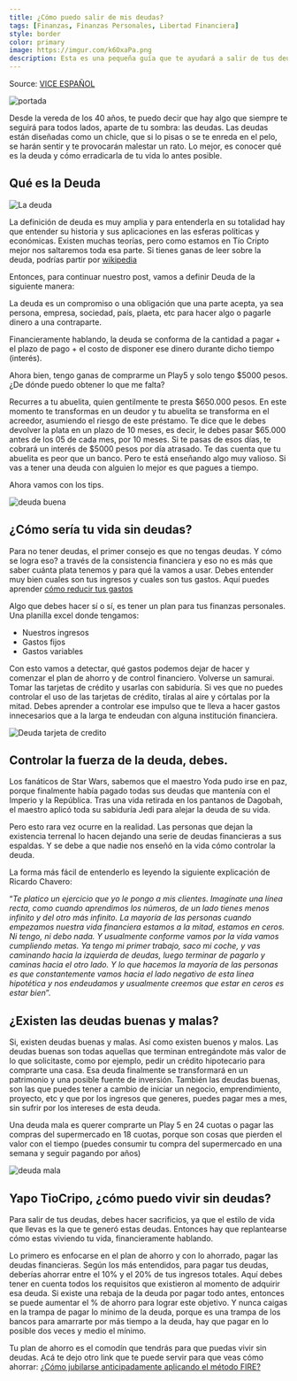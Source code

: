 ```yaml
---
title: ¿Cómo puedo salir de mis deudas?
tags: [Finanzas, Finanzas Personales, Libertad Financiera]
style: border
color: primary
image: https://imgur.com/k6OxaPa.png
description: Esta es una pequeña guía que te ayudará a salir de tus deudas
---
```


Source: [VICE ESPAÑOL](https://www.vice.com/es/article/g5p9mm/como-salir-de-deudas-de-una-vez-por-todas)

![portada](https://imgur.com/k6OxaPa.png)

Desde la vereda de los 40 años, te puedo decir que hay algo que siempre te seguirá para todos lados, aparte de tu sombra: las deudas. Las deudas están diseñadas como un chicle, que si lo pisas o se te enreda en el pelo, se harán sentir y te provocarán malestar un rato. Lo mejor, es conocer qué es la deuda y cómo erradicarla de tu vida lo antes posible.

## Qué es la Deuda

![La deuda](https://www.pqs.pe/sites/default/files/escritorio/tumblr_liwdjvf1wq1qaoq1c.gif)

La definición de deuda es muy amplia y para entenderla en su totalidad hay que entender su historia y sus aplicaciones en las esferas políticas y económicas. Existen muchas teorías, pero como estamos en Tío Cripto mejor nos saltaremos toda esa parte. Si tienes ganas de leer sobre la deuda, podrías partir por [wikipedia](https://es.wikipedia.org/wiki/Deuda)

Entonces, para continuar nuestro post, vamos a definir Deuda de la siguiente manera:

La deuda es un compromiso o una obligación que una parte acepta, ya sea persona, empresa, sociedad, país, plaeta, etc para hacer algo o pagarle dinero a una contraparte.

Financieramente hablando, la deuda se conforma de la cantidad a pagar + el plazo de pago + el costo de disponer ese dinero durante dicho tiempo (interés).

Ahora bien, tengo ganas de comprarme un Play5 y solo tengo $5000 pesos. ¿De dónde puedo obtener lo que me falta?

Recurres a tu abuelita, quien gentilmente te presta $650.000 pesos. En este momento te transformas en un deudor y tu abuelita se transforma en el acreedor, asumiendo el riesgo de este préstamo. Te dice que le debes devolver la plata en un plazo de 10 meses, es decir, le debes pasar $65.000 antes de los 05 de cada mes, por 10 meses. Si te pasas de esos días, te cobrará un interés de $5000 pesos por día atrasado. Te das cuenta que tu abuelita es peor que un banco. Pero te está enseñando algo muy valioso. Si vas a tener una deuda con alguien lo mejor es que pagues a tiempo.

Ahora vamos con los tips.

![deuda buena](https://media.giphy.com/media/3oFzlYXb7XaXUMH5ao/giphy.gif)

## ¿Cómo sería tu vida sin deudas?

Para no tener deudas, el primer consejo es que no tengas deudas. Y cómo se logra eso? a través de la consistencia financiera y eso no es más que saber cuánta plata tenemos y para qué la vamos a usar. Debes entender muy bien cuales son tus ingresos y cuales son tus gastos. Aquí puedes aprender [cómo reducir tus gastos](https://www.tiocripto.com/blog/consejos-para-reducir-gastos)

Algo que debes hacer sí o sí, es tener un plan para tus finanzas personales. Una planilla excel donde tengamos:

- Nuestros ingresos
- Gastos fijos
- Gastos variables

Con esto vamos a detectar, qué gastos podemos dejar de hacer y comenzar el plan de ahorro y de control financiero. Volverse un samurai. Tomar las tarjetas de crédito y usarlas con sabiduría. Si ves que no puedes controlar el uso de las tarjetas de crédito, tíralas al aire y córtalas por la mitad. Debes aprender a controlar ese impulso que te lleva a hacer gastos innecesarios que a la larga te endeudan con alguna institución financiera.

![Deuda tarjeta de credito](https://i.pinimg.com/originals/b5/52/7a/b5527a10fa0f7e3317cc1abc5aa3f14b.gif)

## Controlar la fuerza de la deuda, debes.

Los fanáticos de Star Wars, sabemos que el maestro Yoda pudo irse en paz, porque finalmente había pagado todas sus deudas que mantenía con el Imperio y la República. Tras una vida retirada en los pantanos de Dagobah, el maestro aplicó toda su sabiduría Jedi para alejar la deuda de su vida.

Pero esto rara vez ocurre en la realidad. Las personas que dejan la existencia terrenal lo hacen dejando una serie de deudas financieras a sus espaldas. Y se debe a que nadie nos enseñó en la vida cómo controlar la deuda.

La forma más fácil de entenderlo es leyendo la siguiente explicación de Ricardo Chavero:

“*Te platico un ejercicio que yo le pongo a mis clientes. Imagínate una línea recta, como cuando aprendimos los números, de un lado tienes  menos infinito y del otro más infinito. La mayoría de las personas cuando empezamos nuestra vida financiera estamos a la mitad, estamos en ceros. Ni tengo, ni debo nada. Y usualmente conforme vamos por la vida vamos cumpliendo metas. Ya tengo mi primer trabajo, saco mi coche, y vas caminando hacia la izquierda de deudas, luego terminar de pagarlo y caminas hacia el otro lado. Y lo que hacemos la mayoría de las personas es que constantemente vamos hacia el lado negativo de esta línea hipotética y nos endeudamos y usualmente creemos que estar en ceros es estar bien*”.


## ¿Existen las deudas buenas y malas?

Si, existen deudas buenas y malas. Así como existen buenos y malos. Las deudas buenas son todas aquellas que terminan entregándote más valor de lo que solicitaste, como por ejemplo, pedir un crédito hipotecario para comprarte una casa. Esa deuda finalmente se transformará en un patrimonio y una posible fuente de inversión. También las deudas buenas, son las que puedes tener a cambio de iniciar un negocio, emprendimiento, proyecto, etc y que por los ingresos que generes, puedes pagar mes a mes, sin sufrir por los intereses de esta deuda.

Una deuda mala es querer comprarte un Play 5 en 24 cuotas o pagar las compras del supermercado en 18 cuotas, porque son cosas que pierden el valor con el tiempo (puedes consumir tu compra del supermercado en una semana y seguir pagando por años)

![deuda mala](https://media1.tenor.com/images/c31584bef2e7cc354e2868a5fd52cc7a/tenor.gif?itemid=10429552)

## Yapo TioCripo, ¿cómo puedo vivir sin deudas?

Para salir de tus deudas, debes hacer sacrificios, ya que el estilo de vida que llevas es la que te generó estas deudas. Entonces hay que replantearse cómo estas viviendo tu vida, financieramente hablando.

Lo primero es enfocarse en el plan de ahorro y con lo ahorrado, pagar las deudas financieras. Según los más entendidos, para pagar tus deudas, deberías ahorrar entre el 10% y el 20% de tus ingresos totales. Aquí debes tener en cuenta todos los requisitos que existieron al momento de adquirir esa deuda. Si existe una rebaja de la deuda por pagar todo antes, entonces se puede aumentar el % de ahorro para lograr este objetivo. Y nunca caigas en la trampa de pagar lo mínimo de la deuda, porque es una trampa de los bancos para amarrarte por más tiempo a la deuda, hay que pagar en lo posible dos veces y medio el mínimo.

Tu plan de ahorro es el comodín que tendrás para que puedas vivir sin deudas. Acá te dejo otro link que te puede servir para que veas cómo ahorrar: [¿Cómo jubilarse anticipadamente aplicando el método FIRE?](https://www.tiocripto.com/blog/como-jubilarse-anticipadamente)
